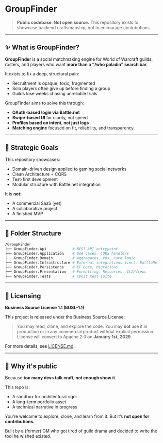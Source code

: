 ﻿# GroupFinder

> **Public codebase. Not open source.**
> This repository exists to showcase backend craftsmanship, not to encourage contributions.

---

## ✨ What is GroupFinder?

**GroupFinder** is a social matchmaking engine for World of Warcraft guilds, rosters, and players who want **more than a "/who paladin" search bar**.

It exists to fix a deep, structural pain:

* Recruitment is opaque, toxic, fragmented
* Solo players often give up before finding a group
* Guilds lose weeks chasing unreliable trials

GroupFinder aims to solve this through:

* **OAuth-based login via Battle.net**
* **Swipe-based UI** for clarity, not speed
* **Profiles based on intent, not just logs**
* **Matching engine** focused on fit, reliability, and transparency

---

## 📄 Strategic Goals

This repository showcases:

* Domain-driven design applied to gaming social networks
* Clean Architecture + CQRS
* Test-first development
* Modular structure with Battle.net integration

It is **not**:

* A commercial SaaS (yet)
* A collaborative project
* A finished MVP

---

## 📁 Folder Structure

```bash
/GroupFinder
├── GroupFinder.Api            # REST API entrypoint
├── GroupFinder.Application    # Use cases, CQRS handlers
├── GroupFinder.Domain         # Aggregates, VOs, core logic
├── GroupFinder.Infrastructure # External integrations (incl. BattleNet)
├── GroupFinder.Persistence    # EF Core, Migrations
├── GroupFinder.Presentation   # Formatting, Resources, CLI/Views
├── GroupFinder.Tests          # xUnit test suite
```

---

## 🌊 Licensing

**Business Source License 1.1 (BUSL-1.1)**

This project is released under the Business Source License:

> You may read, clone, and explore the code.
> You may **not** use it in production or in any commercial product without explicit permission.
> License will convert to Apache 2.0 on **January 1st, 2029**.

For more details, see [LICENSE.md](LICENSE.md).

---

## 🚀 Why it's public

Because **too many devs talk craft, not enough show it**.

This repo is:

* A sandbox for architectural rigor
* A long-term portfolio asset
* A technical narrative in progress

You're welcome to explore, clone, and learn from it.
But it’s **not open for contributions.**

Built by a (former) GM who got tired of guild drama and decided to write the tool he wished existed.
